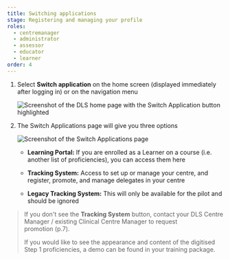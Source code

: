 ```yaml
---
title: Switching applications
stage: Registering and managing your profile
roles:
  - centremanager
  - administrator
  - assessor
  - educator
  - learner
order: 4
---
```


1. Select **Switch application** on the home screen (displayed immediately after logging in) or on the navigation menu

      ![Screenshot of the DLS home page with the Switch Application button highlighted](/img/switch-1.png)

3. The Switch Applications page will give you three options

      ![Screenshot of the Switch Applications page](/img/switch-2.png)

    - **Learning Portal:** If you are enrolled as a Learner on a course (i.e. another list of proficiencies), you can access them here

    - **Tracking System:** Access to set up or manage your centre, and register, promote, and manage delegates in your centre

    - **Legacy Tracking System:** This will only be available for the pilot and should be ignored

> If you don't see the **Tracking System** button, contact your DLS Centre Manager / existing Clinical Centre Manager to request promotion (p.7).
>
> If you would like to see the appearance and content of the digitised Step 1 proficiencies, a demo can be found in your training package.